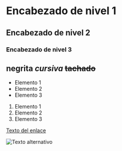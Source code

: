    # Encabezado de nivel 1
   ## Encabezado de nivel 2
   ### Encabezado de nivel 3

**negrita**
*cursiva*
~~tachado~~
---


- Elemento 1
- Elemento 2
- Elemento 3


1. Elemento 1
2. Elemento 2
3. Elemento 3

  <!-- comentario -->

[Texto del enlace](http://www.ejemplo.com)

![Texto alternativo](C:\Users\USUARIOM\Pictures\Screenshots\prueba)
